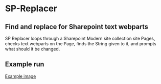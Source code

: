 # SP-Replacer
## Find and replace for Sharepoint text webparts
SP Replacer loops through a Sharepoint Modern site collection site Pages, 
checks text webparts on the Page, finds the String given to it, 
and prompts what should it be changed.

## Example run
[Example image](example.png)
